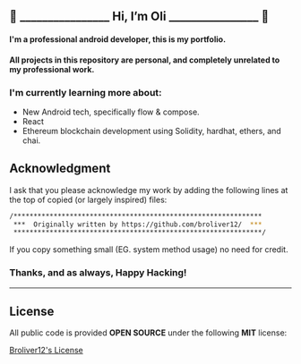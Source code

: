 ## :dragon_face: ________________ Hi, I’m Oli ________________ :dragon_face:

#### I'm a professional android developer, this is my portfolio.
#### All projects in this repository are personal, and completely unrelated to my professional work.

### I'm currently learning more about:
 - New Android tech, specifically flow & compose.
 - React
 - Ethereum blockchain development using Solidity, hardhat, ethers, and chai.

## Acknowledgment
I ask that you please acknowledge my work by adding the following lines at the top of copied (or largely inspired) files:

```bash
/**************************************************************
 ***  Originally written by https://github.com/broliver12/  ***
 **************************************************************/
```
 
If you copy something small (EG. system method usage) no need for credit.

### Thanks, and as always, Happy Hacking!

***

## License
All public code is provided **OPEN SOURCE** under the following **MIT** license:

[Broliver12's License](https://choosealicense.com/licenses/mit/)
